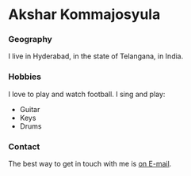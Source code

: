 # Akshar Kommajosyula

### Geography

I live in Hyderabad, in the state of Telangana, in India.

### Hobbies

I love to play and watch football.
I sing and play:
- Guitar
- Keys
- Drums

### Contact

The best way to get in touch with me is [on E-mail](https://gmail.com/aksharkomm).

